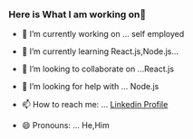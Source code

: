 ### Here is What I am working on👋





- 🔭 I’m currently working on ... self employed
- 🌱 I’m currently learning React.js,Node.js...
- 👯 I’m looking to collaborate on ...React.js
- 🤔 I’m looking for help with ... Node.js

- 📫 How to reach me: ... [Linkedin Profile](https://www.linkedin.com/in/ahmet-furkan-sevim-b395a71b7/)
- 😄 Pronouns: ... He,Him


